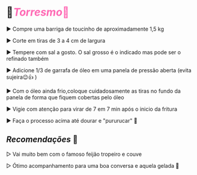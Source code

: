 # :pig:<span style="color:hotpink">*Torresmo*:pig:</span>

► Compre uma barriga de toucinho de aproximadamente 1,5 kg

► Corte em tiras de 3 a 4 cm de largura 

► Tempere com sal a gosto. O sal grosso é o indicado mas pode ser o refinado também

► Adicione 1/3 de garrafa de óleo em uma panela de pressão aberta (evita sujeira😉:thumbsup: )

► Com o óleo ainda frio,coloque cuidadosamente as tiras no fundo da panela de forma que         fiquem cobertas pelo óleo  

► Vigie com atenção para virar de 7 em 7 min após o inicio da fritura

► Faça o processo acima até dourar e "pururucar" :call_me_hand:

## *Recomendações* :bookmark_tabs:

▷ Vai muito bem com o famoso feijão tropeiro e couve 

▷ Ótimo acompanhamento para uma boa conversa e aquela gelada :beers:

